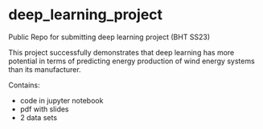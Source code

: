 # deep_learning_project
Public Repo for submitting deep learning project (BHT SS23)

This project successfully demonstrates that deep learning has more potential in terms of predicting energy production of wind energy systems than its manufacturer.

Contains:
- code in jupyter notebook
- pdf with slides
- 2 data sets
